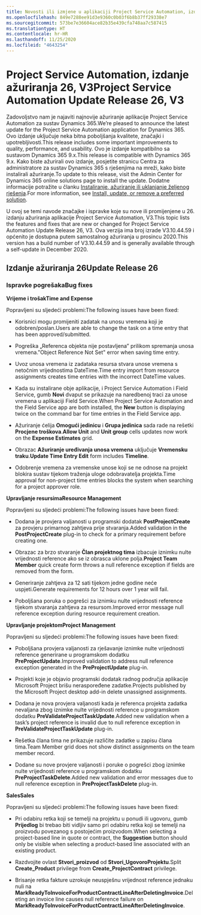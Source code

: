 ```yaml
---
title: Novosti ili izmjene u aplikaciji Project Service Automation, izdanje ažuriranja 26, V3
ms.openlocfilehash: 849e7288ee91d3e9360c0b03f6b8b37ff29338e7
ms.sourcegitcommit: 573be7e36604ace82b35e439cfa748aa7c587415
ms.translationtype: HT
ms.contentlocale: hr-HR
ms.lasthandoff: 11/25/2020
ms.locfileid: "4643254"
---
```

<a name="project-service-automation-update-release-26-v3"></a><span data-ttu-id="26ad6-102">Project Service Automation, izdanje ažuriranja 26, V3</span><span class="sxs-lookup"><span data-stu-id="26ad6-102">Project Service Automation Update Release 26, V3</span></span>
================================================

<span data-ttu-id="26ad6-103">Zadovoljstvo nam je najaviti najnovije ažuriranje aplikacije Project Service Automation za sustav Dynamics 365.</span><span class="sxs-lookup"><span data-stu-id="26ad6-103">We’re pleased to announce the latest update for the Project Service Automation application for Dynamics 365.</span></span> <span data-ttu-id="26ad6-104">Ovo izdanje uključuje neka bitna poboljšanja kvalitete, značajki i upotrebljivosti.</span><span class="sxs-lookup"><span data-stu-id="26ad6-104">This release includes some important improvements to quality, performance, and usability.</span></span> <span data-ttu-id="26ad6-105">Ovo je izdanje kompatibilno sa sustavom Dynamics 365 9.x.</span><span class="sxs-lookup"><span data-stu-id="26ad6-105">This release is compatible with Dynamics 365 9.x.</span></span> <span data-ttu-id="26ad6-106">Kako biste ažurirali ovo izdanje, posjetite stranicu Centra za administratore za sustav Dynamics 365 s rješenjima na mreži, kako biste instalirali ažuriranje.</span><span class="sxs-lookup"><span data-stu-id="26ad6-106">To update to this release, visit the Admin Center for Dynamics 365 online solutions page to install the update.</span></span> <span data-ttu-id="26ad6-107">Dodatne informacije potražite u članku [Instaliranje, ažuriranje ili uklanjanje željenog rješenja](https://docs.microsoft.com/power-platform/admin/install-remove-preferred-solution).</span><span class="sxs-lookup"><span data-stu-id="26ad6-107">For more information, see [Install, update, or remove a preferred solution](https://docs.microsoft.com/power-platform/admin/install-remove-preferred-solution).</span></span>

<span data-ttu-id="26ad6-108">U ovoj se temi navode značajke i ispravke koje su nove ili promijenjene u 26. izdanju ažuriranja aplikacije Project Service Automation, V3.</span><span class="sxs-lookup"><span data-stu-id="26ad6-108">This topic lists the features and fixes that are new or changed for Project Service Automation Update Release 26, V3.</span></span> <span data-ttu-id="26ad6-109">Ova verzija ima broj izrade V3.10.44.59 i općenito je dostupna putem samostalnog ažuriranja u prosincu 2020.</span><span class="sxs-lookup"><span data-stu-id="26ad6-109">This version has a build number of V3.10.44.59 and is generally available through a self-update in December 2020.</span></span>

<a name="update-release-26"></a><span data-ttu-id="26ad6-110">Izdanje ažuriranja 26</span><span class="sxs-lookup"><span data-stu-id="26ad6-110">Update Release 26</span></span>
-----------------

### <a name="bug-fixes"></a><span data-ttu-id="26ad6-111">Ispravke pogrešaka</span><span class="sxs-lookup"><span data-stu-id="26ad6-111">Bug fixes</span></span>

<span data-ttu-id="26ad6-112">**Vrijeme i trošak**</span><span class="sxs-lookup"><span data-stu-id="26ad6-112">**Time and Expense**</span></span>

<span data-ttu-id="26ad6-113">Popravljeni su sljedeći problemi:</span><span class="sxs-lookup"><span data-stu-id="26ad6-113">The following issues have been fixed:</span></span>

-   <span data-ttu-id="26ad6-114">Korisnici mogu promijeniti zadatak na unosu vremena koji je odobren/poslan.</span><span class="sxs-lookup"><span data-stu-id="26ad6-114">Users are able to change the task on a time entry that has been approved/submitted.</span></span>

-   <span data-ttu-id="26ad6-115">Pogreška „Referenca objekta nije postavljena” prilikom spremanja unosa vremena.</span><span class="sxs-lookup"><span data-stu-id="26ad6-115">"Object Reference Not Set" error when saving time entry.</span></span>

-   <span data-ttu-id="26ad6-116">Uvoz unosa vremena iz zadataka resursa stvara unose vremena s netočnim vrijednostima DateTime.</span><span class="sxs-lookup"><span data-stu-id="26ad6-116">Time entry import from resource assignments creates time entries with the incorrect DateTime values.</span></span>

-   <span data-ttu-id="26ad6-117">Kada su instalirane obje aplikacije, i Project Service Automation i Field Service, gumb **Novi** dvaput se prikazuje na naredbenoj traci za unose vremena u aplikaciji Field Service.</span><span class="sxs-lookup"><span data-stu-id="26ad6-117">When Project Service Automation and the Field Service app are both installed, the **New** button is displaying twice on the command bar for time entries in the Field Service app.</span></span>

-   <span data-ttu-id="26ad6-118">Ažuriranje ćelija **Omogući jedinicu** i **Grupa jedinica** sada rade na rešetki **Procjene troškova**.</span><span class="sxs-lookup"><span data-stu-id="26ad6-118">**Allow Unit** and **Unit group** cells updates now work on the **Expense Estimates** grid.</span></span>

-   <span data-ttu-id="26ad6-119">Obrazac **Ažuriranje uređivanja unosa vremena** uključuje **Vremensku traku**.</span><span class="sxs-lookup"><span data-stu-id="26ad6-119">**Update Time Entry Edit** form includes **Timeline**.</span></span>

-   <span data-ttu-id="26ad6-120">Odobrenje vremena za vremenske unose koji se ne odnose na projekt blokira sustav tijekom traženja uloge odobravatelja projekta.</span><span class="sxs-lookup"><span data-stu-id="26ad6-120">Time approval for non-project time entries blocks the system when searching for a project approver role.</span></span>

<span data-ttu-id="26ad6-121">**Upravljanje resursima**</span><span class="sxs-lookup"><span data-stu-id="26ad6-121">**Resource Management**</span></span>

<span data-ttu-id="26ad6-122">Popravljeni su sljedeći problemi:</span><span class="sxs-lookup"><span data-stu-id="26ad6-122">The following issues have been fixed:</span></span>

-   <span data-ttu-id="26ad6-123">Dodana je provjera valjanosti u programski dodatak **PostProjectCreate** za provjeru primarnog zahtjeva prije stvaranja.</span><span class="sxs-lookup"><span data-stu-id="26ad6-123">Added validation in the **PostProjectCreate** plug-in to check for a primary requirement before creating one.</span></span>

-   <span data-ttu-id="26ad6-124">Obrazac za brzo stvaranje **Član projektnog tima** izbacuje iznimku nulte vrijednosti reference ako se iz obrasca uklone polja.</span><span class="sxs-lookup"><span data-stu-id="26ad6-124">**Project Team Member** quick create form throws a null reference exception if fields are removed from the form.</span></span>

-   <span data-ttu-id="26ad6-125">Generiranje zahtjeva za 12 sati tijekom jedne godine neće uspjeti.</span><span class="sxs-lookup"><span data-stu-id="26ad6-125">Generate requirements for 12 hours over 1 year will fail.</span></span>

-   <span data-ttu-id="26ad6-126">Poboljšana poruka o pogrešci za iznimku nulte vrijednosti reference tijekom stvaranja zahtjeva za resursom.</span><span class="sxs-lookup"><span data-stu-id="26ad6-126">Improved error message null reference exception during resource requirement creation.</span></span>

<span data-ttu-id="26ad6-127">**Upravljanje projektom**</span><span class="sxs-lookup"><span data-stu-id="26ad6-127">**Project Management**</span></span>

<span data-ttu-id="26ad6-128">Popravljeni su sljedeći problemi:</span><span class="sxs-lookup"><span data-stu-id="26ad6-128">The following issues have been fixed:</span></span>

-   <span data-ttu-id="26ad6-129">Poboljšana provjera valjanosti za rješavanje iznimke nulte vrijednosti reference generirane u programskom dodatku **PreProjectUpdate**.</span><span class="sxs-lookup"><span data-stu-id="26ad6-129">Improved validation to address null reference exception generated in the **PreProjectUpdate** plug-in.</span></span>

-   <span data-ttu-id="26ad6-130">Projekti koje je objavio programski dodatak radnog područja aplikacije Microsoft Project brišu neraspoređene zadatke.</span><span class="sxs-lookup"><span data-stu-id="26ad6-130">Projects published by the Microsoft Project desktop add-in delete unassigned assignments.</span></span>

-   <span data-ttu-id="26ad6-131">Dodana je nova provjera valjanosti kada je referenca projekta zadatka nevaljana zbog iznimke nulte vrijednosti reference u programskom dodatku **PreValidateProjectTaskUpdate**.</span><span class="sxs-lookup"><span data-stu-id="26ad6-131">Added new validation when a task’s project reference is invalid due to null reference exception in **PreValidateProjectTaskUpdate** plug-in.</span></span>

-   <span data-ttu-id="26ad6-132">Rešetka člana tima ne prikazuje različite zadatke u zapisu člana tima.</span><span class="sxs-lookup"><span data-stu-id="26ad6-132">Team Member grid does not show distinct assignments on the team member record.</span></span>

-   <span data-ttu-id="26ad6-133">Dodane su nove provjere valjanosti i poruke o pogrešci zbog iznimke nulte vrijednosti reference u programskom dodatku **PreProjectTaskDelete**.</span><span class="sxs-lookup"><span data-stu-id="26ad6-133">Added new validation and error messages due to null reference exception in **PreProjectTaskDelete** plug-in.</span></span>

<span data-ttu-id="26ad6-134">**Sales**</span><span class="sxs-lookup"><span data-stu-id="26ad6-134">**Sales**</span></span>

<span data-ttu-id="26ad6-135">Popravljeni su sljedeći problemi:</span><span class="sxs-lookup"><span data-stu-id="26ad6-135">The following issues have been fixed:</span></span>

-   <span data-ttu-id="26ad6-136">Pri odabiru retka koji se temelji na projektu u ponudi ili ugovoru, gumb **Prijedlog** bi trebao biti vidljiv samo pri odabiru retka koji se temelji na proizvodu povezanog s postojećim proizvodom.</span><span class="sxs-lookup"><span data-stu-id="26ad6-136">When selecting a project-based line in quote or contract, the **Suggestion** button should only be visible when selecting a product-based line associated with an existing product.</span></span>

-   <span data-ttu-id="26ad6-137">Razdvojite ovlast **Stvori_proizvod** od **Stvori_UgovoroProjektu**.</span><span class="sxs-lookup"><span data-stu-id="26ad6-137">Split **Create_Product** privilege from **Create_ProjectContract** privilege.</span></span>

-   <span data-ttu-id="26ad6-138">Brisanje retka fakture uzrokuje neuspješnu vrijednost reference jednaku nuli na **MarkReadyToInvoiceForProductContractLineAfterDeletingInvoice**.</span><span class="sxs-lookup"><span data-stu-id="26ad6-138">Deleting an invoice line causes null reference failure on **MarkReadyToInvoiceForProductContractLineAfterDeletingInvoice**.</span></span>

